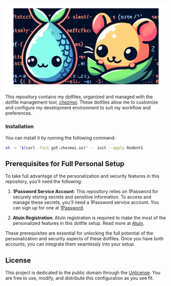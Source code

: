 ![Repository Banner](img/banner.png)

This repository contains my dotfiles, organized and managed with the dotfile management tool, [chezmoi](https://github.com/twpayne/chezmoi). These dotfiles allow me to customize and configure my development environment to suit my workflow and preferences.


### Installation

You can install it by running the following command:

```sh
sh -c "$(curl -fsLS get.chezmoi.io)" -- init --apply Rodent1
```

## Prerequisites for Full Personal Setup

To take full advantage of the personalization and security features in this repository, you'll need the following:

1. **1Password Service Account**: This repository relies on 1Password for securely storing secrets and sensitive information. To access and manage these secrets, you'll need a 1Password service account. You can sign up for one at [1Password](https://1password.com/).

2. **Atuin Registration**: Atuin registration is required to make the most of the personalized features in this dotfile setup. Read more at [Atuin](https://atuin.sh/).

These prerequisites are essential for unlocking the full potential of the personalization and security aspects of these dotfiles. Once you have both accounts, you can integrate them seamlessly into your setup.


## License

This project is dedicated to the public domain through the [Unlicense](https://unlicense.org). You are free to use, modify, and distribute this configuration as you see fit.
